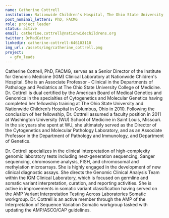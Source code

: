 ```yaml
---
name: Catherine Cottrell
institution: Nationwide Children's Hospital, The Ohio State University
post_nominal_letters: PhD, FACMG
role: project leader
status: active
email: catherine.cottrell@nationwidechildrens.org
twitter: DrMadCatter
linkedin: catherine-cottrell-646103110
img_url: /assets/img/catherine_cottrell.png
project:
  - gfo_leads
---
```

Catherine Cottrell, PhD, FACMG, serves as a Senior Director of the Institute for Genomic Medicine (IGM) Clinical Laboratory at Nationwide Children's Hospital. She is an Associate Professor - Clinical in the Departments of Pathology and Pediatrics at The Ohio State University College of Medicine. Dr. Cottrell is dual certified by the American Board of Medical Genetics and Genomics in the specialties of Cytogenetics and Molecular Genetics having completed her fellowship training at The Ohio State University and Nationwide Children’s Hospital in Columbus, Ohio in 2010. Following the conclusion of her fellowship, Dr. Cottrell assumed a faculty position in 2011 at Washington University (WU) School of Medicine in Saint Louis, Missouri. In the six years she spent at WU, she ultimately served as the Director of the Cytogenetics and Molecular Pathology Laboratory, and as an Associate Professor in the Department of Pathology and Immunology, and Department of Genetics.

Dr. Cottrell specializes in the clinical interpretation of high-complexity genomic laboratory tests including next-generation sequencing, Sanger sequencing, chromosome analysis, FISH, and chromosomal and methylation microarrays. She is highly engaged in the development of new clinical diagnostic assays. She directs the Genomic Clinical Analysis Team within the IGM Clinical Laboratory, which is focused on germline and somatic variant interpretation, curation, and reporting activities. She is active in improvements in somatic variant classification having served on the AMP Variant Interpretation Testing Across Laboratories Somatic workgroup. Dr. Cottrell is an active member through the AMP of the Interpretation of Sequence Variation Somatic workgroup tasked with updating the AMP/ASCO/CAP guidelines.

